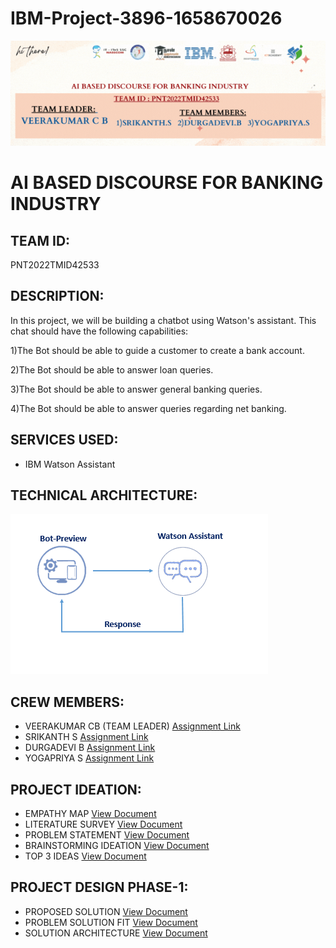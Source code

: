 # IBM-Project-3896-1658670026

![Logo](https://github.com/IBM-EPBL/IBM-Project-3896-1658670026/blob/main/README%20FILE/hi%20there!%20(1).gif?raw=true)


# AI BASED DISCOURSE FOR BANKING INDUSTRY
## TEAM ID:
PNT2022TMID42533
## DESCRIPTION:



In this project, we will be building a chatbot using Watson's assistant. This chat should have the following capabilities:


1)The Bot should be able to guide a customer to create a bank account.

2)The Bot should be able to answer loan queries.

3)The Bot should be able to answer general banking queries.

4)The Bot should be able to answer queries regarding net banking.

## SERVICES USED:

- IBM Watson Assistant

## TECHNICAL ARCHITECTURE:

![IMAGE](https://github.com/IBM-EPBL/IBM-Project-3896-1658670026/blob/main/README%20FILE/download.png)


## CREW MEMBERS:
- VEERAKUMAR CB (TEAM LEADER)  [Assignment Link ](https://github.com/IBM-EPBL/IBM-Project-3896-1658670026/tree/main/Assignments/VEERAKUMAR%20C%20B)
 - SRIKANTH S   [Assignment Link](https://github.com/IBM-EPBL/IBM-Project-3896-1658670026/tree/main/Assignments/SRIKANTH%20S)
- DURGADEVI B   [Assignment Link](https://github.com/IBM-EPBL/IBM-Project-3896-1658670026/tree/main/Assignments/DURGA%20DEVI%20B)
- YOGAPRIYA S   [Assignment Link](https://github.com/IBM-EPBL/IBM-Project-3896-1658670026/tree/main/Assignments/YOGAPRIYA%20S)

## PROJECT IDEATION:

- EMPATHY MAP [View Document](https://github.com/IBM-EPBL/IBM-Project-3896-1658670026/blob/main/PROJECT%20DESIGN%20AND%20PLANNING/IDEATION%20PHASE/Empathy%20Map/Empathy%20Mapping.pdf)
- LITERATURE SURVEY [View Document](https://github.com/IBM-EPBL/IBM-Project-3896-1658670026/blob/main/PROJECT%20DESIGN%20AND%20PLANNING/IDEATION%20PHASE/Literature%20Survey/LITERATURE%20SURVEY.pdf)
- PROBLEM STATEMENT [View Document](https://github.com/IBM-EPBL/IBM-Project-3896-1658670026/blob/main/PROJECT%20DESIGN%20AND%20PLANNING/IDEATION%20PHASE/PROBLEM%20STATEMENT/PROBLEM%20STATEMENT-AI%20BASED%20DISCOURSE%20FOR%20BANKING%20INDUSTRY.pdf)
- BRAINSTORMING IDEATION [View Document](https://github.com/IBM-EPBL/IBM-Project-3896-1658670026/blob/main/PROJECT%20DESIGN%20AND%20PLANNING/IDEATION%20PHASE/BRAINSTORMING%20IDEATION/Brainstroming.pdf)
- TOP 3 IDEAS [View Document](https://github.com/IBM-EPBL/IBM-Project-3896-1658670026/blob/main/PROJECT%20DESIGN%20AND%20PLANNING/IDEATION%20PHASE/TOP%203%20IDEAS/TOP%203%20IDEAS.pdf)

## PROJECT DESIGN PHASE-1:

-  PROPOSED SOLUTION [View Document](https://github.com/IBM-EPBL/IBM-Project-3896-1658670026/blob/main/PROJECT%20DESIGN%20AND%20PLANNING/PROJECT%20DESIGN%20PHASE%201/PROPOSED-SOLUTION.pdf)
-  PROBLEM SOLUTION FIT [View Document](https://github.com/IBM-EPBL/IBM-Project-3896-1658670026/blob/main/PROJECT%20DESIGN%20AND%20PLANNING/PROJECT%20DESIGN%20PHASE%201/Problem%20Solution%20Fit.pdf)
-  SOLUTION ARCHITECTURE [View Document](https://github.com/IBM-EPBL/IBM-Project-3896-1658670026/blob/main/PROJECT%20DESIGN%20AND%20PLANNING/PROJECT%20DESIGN%20PHASE%201/SOLUTION%20ARCHITECTURE.pdf)

